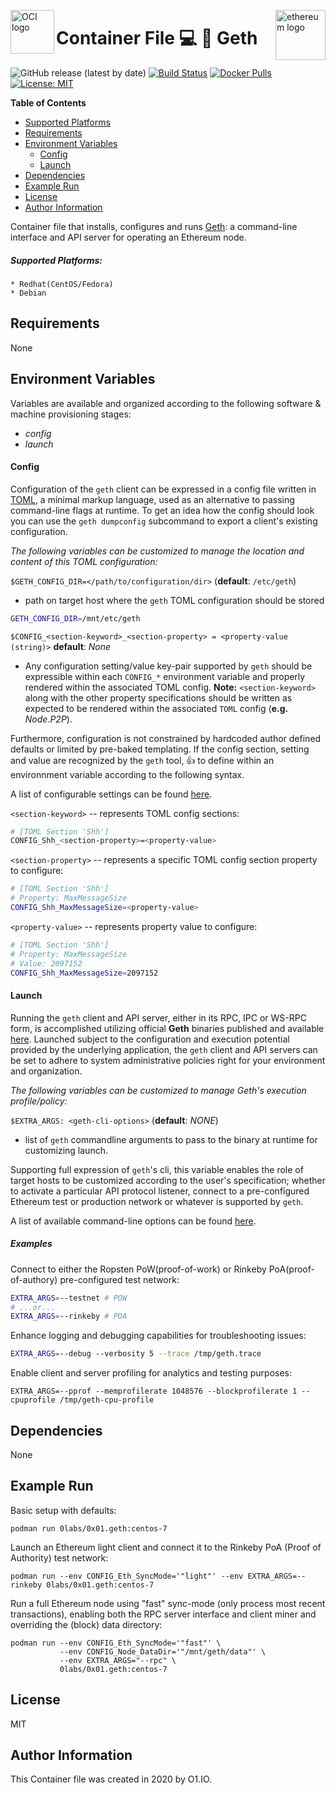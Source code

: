 <p><img src="https://avatars1.githubusercontent.com/u/12563465?s=200&v=4" alt="OCI logo" title="oci" align="left" height="70" /></p>
<p><img src="https://retohercules.com/images/ethereum-png-11.png" alt="ethereum logo" title="ethereum" align="right" height="80" /></p>

Container File :computer: :link: Geth
=========
![GitHub release (latest by date)](https://img.shields.io/github/v/release/0x0I/container-file-geth?color=yellow)
[![Build Status](https://travis-ci.org/0x0I/container-file-geth.svg?branch=master)](https://travis-ci.org/0x0I/container-file-geth)
[![Docker Pulls](https://img.shields.io/docker/pulls/0labs/0x01.geth?style=flat)](https://hub.docker.com/repository/docker/0labs/0x01.geth)
[![License: MIT](https://img.shields.io/badge/License-MIT-blueviolet.svg)](https://opensource.org/licenses/MIT)

**Table of Contents**
  - [Supported Platforms](#supported-platforms)
  - [Requirements](#requirements)
  - [Environment Variables](#environment-variables)
      - [Config](#config)
      - [Launch](#launch)
  - [Dependencies](#dependencies)
  - [Example Run](#example-run)
  - [License](#license)
  - [Author Information](#author-information)

Container file that installs, configures and runs [Geth](https://geth.ethereum.org): a command-line interface and API server for operating an Ethereum node.

##### Supported Platforms:
```
* Redhat(CentOS/Fedora)
* Debian
```

Requirements
------------

None

Environment Variables
--------------
Variables are available and organized according to the following software & machine provisioning stages:
* _config_
* _launch_

#### Config

Configuration of the `geth` client can be expressed in a config file written in [TOML](https://github.com/toml-lang/toml), a minimal markup language, used as an alternative to passing command-line flags at runtime. To get an idea how the config should look you can use the `geth dumpconfig` subcommand to export a client's existing configuration.

_The following variables can be customized to manage the location and content of this TOML configuration:_

`$GETH_CONFIG_DIR=</path/to/configuration/dir>` (**default**: `/etc/geth`)
- path on target host where the `geth` TOML configuration should be stored

```bash
GETH_CONFIG_DIR=/mnt/etc/geth
```
 
`$CONFIG_<section-keyword>_<section-property> = <property-value (string)>` **default**: *None*

* Any configuration setting/value key-pair supported by `geth` should be expressible within each `CONFIG_*` environment variable and properly rendered within the associated TOML config. **Note:** `<section-keyword>` along with the other property specifications should be written as expected to be rendered within the associated `TOML` config (**e.g.** *Node.P2P*).

Furthermore, configuration is not constrained by hardcoded author defined defaults or limited by pre-baked templating. If the config section, setting and value are recognized by the `geth` tool, :thumbsup: to define within an environnment variable according to the following syntax.

  A list of configurable settings can be found [here](https://gist.github.com/0x0I/5887dae3cdf4620ca670e3b194d82cba).

  `<section-keyword>` -- represents TOML config sections:
  ```bash
  # [TOML Section 'Shh']
  CONFIG_Shh_<section-property>=<property-value>
  ```
  
  `<section-property>` -- represents a specific TOML config section property to configure:
  
  ```bash
  # [TOML Section 'Shh']
  # Property: MaxMessageSize
  CONFIG_Shh_MaxMessageSize=<property-value>
  ```

  `<property-value>` -- represents property value to configure:
  ```bash
  # [TOML Section 'Shh']
  # Property: MaxMessageSize
  # Value: 2097152
  CONFIG_Shh_MaxMessageSize=2097152
  ```

#### Launch

Running the `geth` client and API server, either in its RPC, IPC or WS-RPC form, is accomplished utilizing official **Geth** binaries published and available [here](https://github.com/ethereum/go-ethereum/releases). Launched subject to the configuration and execution potential provided by the underlying application, the `geth` client and API servers can be set to adhere to system administrative policies right for your environment and organization.

_The following variables can be customized to manage Geth's execution profile/policy:_

`$EXTRA_ARGS: <geth-cli-options>` (**default**: *NONE*)
- list of `geth` commandline arguments to pass to the binary at runtime for customizing launch.

Supporting full expression of `geth`'s cli, this variable enables the role of target hosts to be customized according to the user's specification; whether to activate a particular API protocol listener, connect to a pre-configured Ethereum test or production network or whatever is supported by `geth`.

  A list of available command-line options can be found [here](https://gist.github.com/0x0I/a06e231d4fd0509ddf3a44f8499a2941).

##### Examples

  Connect to either the Ropsten PoW(proof-of-work) or Rinkeby PoA(proof-of-authory) pre-configured test network:
  ```bash
  EXTRA_ARGS=--testnet # POW
  # ...or...
  EXTRA_ARGS=--rinkeby # POA
  ```

  Enhance logging and debugging capabilities for troubleshooting issues:
  ```bash
  EXTRA_ARGS=--debug --verbosity 5 --trace /tmp/geth.trace
  ```

  Enable client and server profiling for analytics and testing purposes:
  ```
  EXTRA_ARGS=--pprof --memprofilerate 1048576 --blockprofilerate 1 --cpuprofile /tmp/geth-cpu-profile
  ```

Dependencies
------------

None

Example Run
----------------
Basic setup with defaults:
```
podman run 0labs/0x01.geth:centos-7
```

Launch an Ethereum light client and connect it to the Rinkeby PoA (Proof of Authority) test network:
```
podman run --env CONFIG_Eth_SyncMode='"light"' --env EXTRA_ARGS=--rinkeby 0labs/0x01.geth:centos-7
```

Run a full Ethereum node using "fast" sync-mode (only process most recent transactions), enabling both the RPC server interface and client miner and overriding the (block) data directory:
```
podman run --env CONFIG_Eth_SyncMode='"fast"' \
           --env CONFIG_Node_DataDir='"/mnt/geth/data"' \
           --env EXTRA_ARGS="--rpc" \
           0labs/0x01.geth:centos-7
```

License
-------

MIT

Author Information
------------------

This Container file was created in 2020 by O1.IO.
